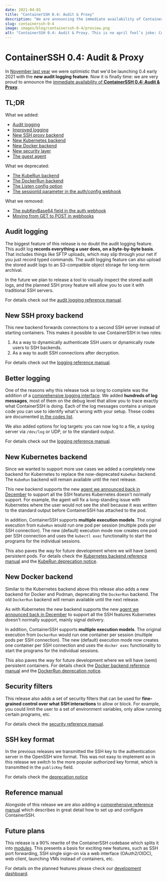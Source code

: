 ```yaml
---
date: 2021-04-01
title: "ContainerSSH 0.4: Audit & Proxy"
description: "We are announcing the immediate availability of ContainerSSH 0.4: Audit & Proxy"
slug: containerssh-0-4
image: images/blog/containerssh-0-4/preview.png
alt: "ContainerSSH 0.4: Audit & Proxy. This is no april fool’s joke: ContainerSSH 0.4 is now available. We are adding detailed SSH audit log, SSH proxying, better logging, improved backends, and much more! Click here for details."
---
```


# ContainerSSH 0.4: Audit & Proxy

In [November last year](../../../2020/11/25/the-road-to-0-4.md) we were optimistic that we'd be launching 0.4 early 2021 with the **new audit logging feature**. Now it is finally time: we are very proud to announce the [immediate availability of **ContainerSSH 0.4: Audit & Proxy**](../../../../downloads/index.md).

<!-- more -->

## TL;DR

What we added:

- [Audit logging](/reference/audit/)
- [Improved logging](/reference/logging/)
- [New SSH proxy backend](/reference/sshproxy/)
- [New Kubernetes backend](/reference/kubernetes/)
- [New Docker backend](/reference/docker/)
- [New security layer](/reference/security/)
- [The guest agent](/reference/image/)

What we deprecated:

- [The KubeRun backend](/deprecations/kuberun/)
- [The DockerRun backend](/deprecations/dockerrun/)
- [The Listen config option](/deprecations/listen/)
- [The sessionId parameter in the auth/config webhook](/deprecations/sessionId/)

What we removed:

- [The pubKeyBase64 field in the auth webhook](/deprecations/publicKeyBase64/)
- [Moving from GET to POST in webhooks](/deprecations/authconfigget/)

## Audit logging

The biggest feature of this release is no doubt the audit logging feature. This audit log **records everything a user does, on a byte-by-byte basis**. That includes things like SFTP uploads, which may slip through your net if you just record typed commands. The audit logging feature can also upload the stored audit logs to an S3-compatible object storage for long-term archival.

In the future we plan to release a tool to visually inspect the stored audit logs, and the planned SSH proxy feature will allow you to use it with traditional SSH servers.

For details check out the [audit logging reference manual](../../../../reference/audit.md).

## New SSH proxy backend

This new backend forwards connections to a second SSH server instead of starting containers. This makes it possible to use ContainerSSH in two roles:

1. As a way to dynamically authenticate SSH users or dynamically route users to SSH backends.
2. As a way to audit SSH connections after decryption.

For details check out the [logging reference manual](../../../../reference/sshproxy.md).

## Better logging

One of the reasons why this release took so long to complete was the addition of a [comprehensive logging interface](../../../../reference/logging.md). We added **hundreds of log messages**, most of them on the debug level that allow you to trace exactly what ContainerSSH is doing. Each of the log messages contains a unique code you can use to identify what's wrong with your setup. These codes are documented [in the codes list](../../../../reference/codes.md).

We also added options for log targets: you can now log to a file, a syslog server via `/dev/log` or UDP, or to the standard output.

For details check out the [logging reference manual](../../../../reference/logging.md).

## New Kubernetes backend

Since we wanted to support more use cases we added a completely new backend for Kubernetes to replace the now-deprecated `KubeRun` backend. The `KubeRun` backend will remain available until the next release.

This new backend supports the new [agent we announced back in December](../../../2020/12/24/the-agent.md) to support all the SSH features Kubernetes doesn't normally support. For example, the agent will fix a long-standing issue with Kubernetes where the user would not see the shell because it was written to the standard output before ContainerSSH has attached to the pod.

In addition, ContainerSSH supports **multiple execution models**. The original execution from `KubeRun` would run one pod per session (multiple pods per SSH connection). The new (default) execution mode now creates one pod per SSH connection and uses the `kubectl exec` functionality to start the programs for the individual sessions.

This also paves the way for future development where we will have (semi) persistent pods. For details check the [Kubernetes backend reference manual](../../../../reference/kubernetes.md) and the [KubeRun deprecation notice](../../../../deprecations/kuberun.md).

## New Docker backend

Similar to the Kubernetes backend above this release also adds a new backend for Docker and Podman, deprecating the `DockerRun` backend. The old `DockerRun` backend will remain available until the next release.

As with Kubernetes the new backend supports the new [agent we announced back in December](../../../2020/12/24/the-agent.md) to support all the SSH features Kubernetes doesn't normally support, mainly signal delivery.

In addition, ContainerSSH supports **multiple execution models**. The original execution from `DockerRun` would run one container per session (multiple pods per SSH connection). The new (default) execution mode now creates one container per SSH connection and uses the `docker exec` functionality to start the programs for the individual sessions.

This also paves the way for future development where we will have (semi) persistent containers. For details check the [Docker backend reference manual](../../../../reference/docker.md) and the [DockerRun deprecation notice](../../../../deprecations/dockerrun.md).

## Security filters

This release also adds a set of security filters that can be used for **fine-grained control over what SSH interactions** to allow or block. For example, you could limit the user to a set of environment variables, only allow running certain programs, etc.

For details check the [security reference manual](../../../../reference/security.md).

## SSH key format

In the previous releases we transmitted the SSH key to the authentication server in the OpenSSH wire format. This was not easy to implement so in this release we switch to the more popular authorized key format, which is transmitted in the `publicKey` field.

For details check the [deprecation notice](https://containerssh.io/deprecations/publicKeyBase64/)

## Reference manual

Alongside of this release we are also adding a [comprehensive reference manual](../../../../reference/) which describes in great detail how to set up and configure ContainerSSH.

## Future plans

This release is a 90% rewrite of the ContainerSSH codebase which splits it into [modules](https://github.com/containerssh/). This presents a basis for exciting new features, such as SSH port forwarding, SSH single sign-on via a web interface (OAuth2/OIDC), web client, launching VMs instead of containers, etc.

For details on the planned features please check our [development dashboard](https://containerssh.io/development/dashboard/).
